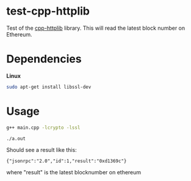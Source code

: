 test-cpp-httplib
================

Test of the [cpp-httplib](https://github.com/yhirose/cpp-httplib) library. This will read the latest block number on Ethereum.

Dependencies
============
**Linux**
```sh
sudo apt-get install libssl-dev
```

Usage
=======

```sh
g++ main.cpp -lcrypto -lssl
```

```sh
./a.out
```
Should see a result like this:
```
{"jsonrpc":"2.0","id":1,"result":"0xd1369c"}
```
where "result" is the latest blocknumber on ethereum